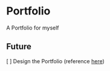 # Portfolio
 A Portfolio for myself

## Future

 [ ] Design the Portfolio (reference [here](https://rigorousthemes.com/blog/best-software-developer-portfolio-template-free-paid/))
